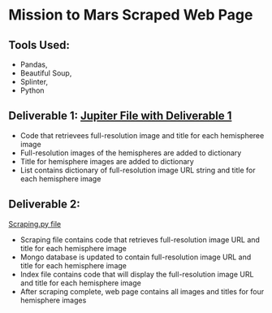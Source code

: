 # Mission to Mars Scraped Web Page
## Tools Used:
- Pandas,
- Beautiful Soup,
- Splinter,
- Python

## Deliverable 1: <a href="Mission_to_Mars_Challenge.ipynb">Jupiter File with Deliverable 1</a>
- Code that retrievees full-resolution image and title for each hemispheree image
- Full-resolution images of the hemispheres are added to dictionary
- Title for hemisphere images are added to dictionary
- List contains dictionary of full-resolution image URL string and title for each hemisphere image

## Deliverable 2:
<a href="https://github.com/TeresaWehmeier/Mission-to-Mars/blob/6a9a82ec32c7a83a2ad816f1a265832c97baa695/Scraping.py">Scraping.py file</a>

- Scraping file contains code that retrieves full-resolution image URL and title for each hemisphere image
- Mongo database is updated to contain full-resolution image URL and title for each hemisphere image
- Index file contains code that will display the full-resolution image URL and title for each hemisphere image
- After scraping complete, web page contains all images and titles for four hemisphere images

